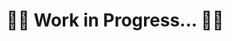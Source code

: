 <html>
  <head>
    <title>Yanis Mellikeche</title>
  </head>
  <body>
    <h1>🚧🚧 Work in Progress... 🚧🚧</h1>
  </body>
</html>
